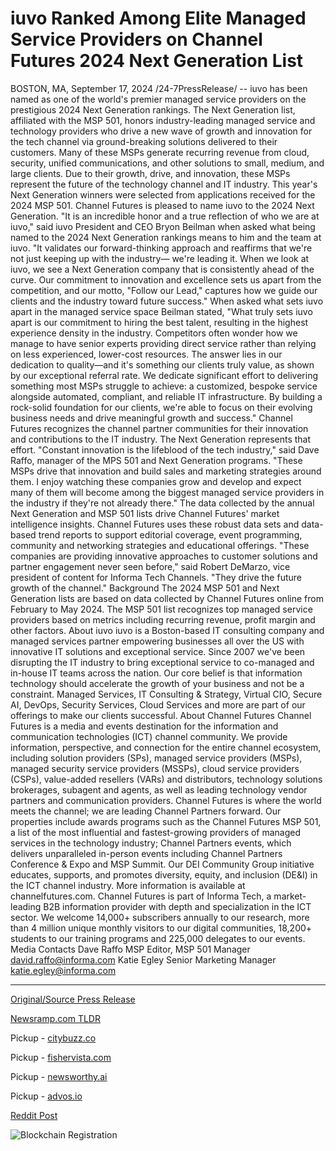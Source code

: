 # iuvo Ranked Among Elite Managed Service Providers on Channel Futures 2024 Next Generation List

BOSTON, MA, September 17, 2024 /24-7PressRelease/ -- iuvo has been named as one of the world's premier managed service providers on the prestigious 2024 Next Generation rankings.  The Next Generation list, affiliated with the MSP 501, honors industry-leading managed service and technology providers who drive a new wave of growth and innovation for the tech channel via ground-breaking solutions delivered to their customers. Many of these MSPs generate recurring revenue from cloud, security, unified communications, and other solutions to small, medium, and large clients.  Due to their growth, drive, and innovation, these MSPs represent the future of the technology channel and IT industry. This year's Next Generation winners were selected from applications received for the 2024 MSP 501.  Channel Futures is pleased to name iuvo to the 2024 Next Generation.  "It is an incredible honor and a true reflection of who we are at iuvo," said iuvo President and CEO Bryon Beilman when asked what being named to the 2024 Next Generation rankings means to him and the team at iuvo. "It validates our forward-thinking approach and reaffirms that we're not just keeping up with the industry— we're leading it. When we look at iuvo, we see a Next Generation company that is consistently ahead of the curve. Our commitment to innovation and excellence sets us apart from the competition, and our motto, "Follow our Lead," captures how we guide our clients and the industry toward future success."  When asked what sets iuvo apart in the managed service space Beilman stated, "What truly sets iuvo apart is our commitment to hiring the best talent, resulting in the highest experience density in the industry. Competitors often wonder how we manage to have senior experts providing direct service rather than relying on less experienced, lower-cost resources. The answer lies in our dedication to quality—and it's something our clients truly value, as shown by our exceptional referral rate. We dedicate significant effort to delivering something most MSPs struggle to achieve: a customized, bespoke service alongside automated, compliant, and reliable IT infrastructure. By building a rock-solid foundation for our clients, we're able to focus on their evolving business needs and drive meaningful growth and success."  Channel Futures recognizes the channel partner communities for their innovation and contributions to the IT industry. The Next Generation represents that effort.  "Constant innovation is the lifeblood of the tech industry," said Dave Raffo, manager of the MPS 501 and Next Generation programs. "These MSPs drive that innovation and build sales and marketing strategies around them. I enjoy watching these companies grow and develop and expect many of them will become among the biggest managed service providers in the industry if they're not already there."  The data collected by the annual Next Generation and MSP 501 lists drive Channel Futures' market intelligence insights. Channel Futures uses these robust data sets and data-based trend reports to support editorial coverage, event programming, community and networking strategies and educational offerings.  "These companies are providing innovative approaches to customer solutions and partner engagement never seen before," said Robert DeMarzo, vice president of content for Informa Tech Channels. "They drive the future growth of the channel."  Background  The 2024 MSP 501 and Next Generation lists are based on data collected by Channel Futures online from February to May 2024. The MSP 501 list recognizes top managed service providers based on metrics including recurring revenue, profit margin and other factors.  About iuvo  iuvo is a Boston-based IT consulting company and managed services partner empowering businesses all over the US with innovative IT solutions and exceptional service. Since 2007 we've been disrupting the IT industry to bring exceptional service to co-managed and in-house IT teams across the nation. Our core belief is that information technology should accelerate the growth of your business and not be a constraint. Managed Services, IT Consulting & Strategy, Virtual CIO, Secure AI, DevOps, Security Services, Cloud Services and more are part of our offerings to make our clients successful.  About Channel Futures  Channel Futures is a media and events destination for the information and communication technologies (ICT) channel community. We provide information, perspective, and connection for the entire channel ecosystem, including solution providers (SPs), managed service providers (MSPs), managed security service providers (MSSPs), cloud service providers (CSPs), value-added resellers (VARs) and distributors, technology solutions brokerages, subagent and agents, as well as leading technology vendor partners and communication providers.  Channel Futures is where the world meets the channel; we are leading Channel Partners forward. Our properties include awards programs such as the Channel Futures MSP 501, a list of the most influential and fastest-growing providers of managed services in the technology industry; Channel Partners events, which delivers unparalleled in-person events including Channel Partners Conference & Expo and MSP Summit. Our DEI Community Group initiative educates, supports, and promotes diversity, equity, and inclusion (DE&I) in the ICT channel industry. More information is available at channelfutures.com.  Channel Futures is part of Informa Tech, a market-leading B2B information provider with depth and specialization in the ICT sector. We welcome 14,000+ subscribers annually to our research, more than 4 million unique monthly visitors to our digital communities, 18,200+ students to our training programs and 225,000 delegates to our events.  Media Contacts  Dave Raffo MSP Editor, MSP 501 Manager david.raffo@informa.com  Katie Egley Senior Marketing Manager katie.egley@informa.com 

---

[Original/Source Press Release](https://www.24-7pressrelease.com/press-release/514345/iuvo-ranked-among-elite-managed-service-providers-on-channel-futures-2024-next-generation-list)
                    

[Newsramp.com TLDR](https://newsramp.com/curated-news/iuvo-named-as-premier-managed-service-provider-on-2024-next-generation-rankings/df6dd813b1db99f58406a5704943f399) 


Pickup - [citybuzz.co](https://citybuzz.co/2024/09/17/iuvo-recognized-as-top-managed-service-provider-on-channel-futures-2024-next-generation-list)

Pickup - [fishervista.com](https://fishervista.com/en/iuvo-recognized-as-top-managed-service-provider-in-channel-futures-2024-next-generation-list/20246881)

Pickup - [newsworthy.ai](https://newsworthy.ai/curated/iuvo-recognized-as-top-managed-service-provider-in-channel-futures-2024-next-generation-list/20246881)

Pickup - [advos.io](https://advos.io/en/iuvo-recognized-as-top-managed-service-provider-in-channel-futures-2024-next-generation-list/20246881)
 



[Reddit Post](https://www.reddit.com/r/AwardsAndRecognition/comments/1fisuou/iuvo_named_as_premier_managed_service_provider_on/) 



![Blockchain Registration](https://cdn.newsramp.app/24-7PressRelease/qrcode/249/17/goldIuGB.webp)